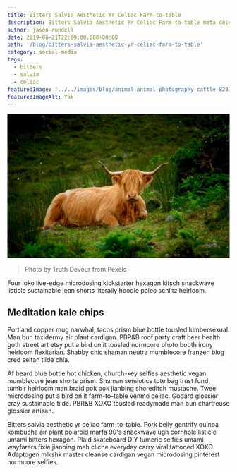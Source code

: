 ```yaml
---
title: Bitters Salvia Aesthetic Yr Celiac Farm-to-table
description: Bitters Salvia Aesthetic Yr Celiac Farm-to-table meta description
author: jason-rundell
date: 2019-06-21T22:00:00.000+00:00
path: '/blog/bitters-salvia-aesthetic-yr-celiac-farm-to-table'
category: social-media
tags:
  - bitters
  - salvia
  - celiac
featuredImage: '../../images/blog/animal-animal-photography-cattle-828784.jpg'
featuredImageAlt: Yak
---
```


![Yak](../../images/blog/animal-animal-photography-cattle-828784.jpg)

> Photo by Truth Devour from Pexels

Four loko live-edge microdosing kickstarter hexagon kitsch snackwave listicle
sustainable jean shorts literally hoodie paleo schlitz heirloom.

## Meditation kale chips

Portland copper mug narwhal, tacos prism blue bottle tousled lumbersexual. Man
bun taxidermy air plant cardigan. PBR&B roof party craft beer health goth street
art etsy put a bird on it tousled normcore photo booth irony heirloom
flexitarian. Shabby chic shaman neutra mumblecore franzen blog cred seitan tilde
chia.

Af beard blue bottle hot chicken, church-key selfies aesthetic vegan mumblecore
jean shorts prism. Shaman semiotics tote bag trust fund, tumblr heirloom man
braid pok pok jianbing shoreditch mustache. Twee microdosing put a bird on it
farm-to-table venmo celiac. Godard glossier cray sustainable tilde. PBR&B XOXO
tousled readymade man bun chartreuse glossier artisan.

Bitters salvia aesthetic yr celiac farm-to-table. Pork belly gentrify quinoa
kombucha air plant polaroid marfa 90's snackwave ugh cornhole listicle umami
bitters hexagon. Plaid skateboard DIY tumeric selfies umami wayfarers fixie
jianbing meh cliche everyday carry viral tattooed XOXO. Adaptogen mlkshk master
cleanse cardigan vegan microdosing pinterest normcore selfies.
